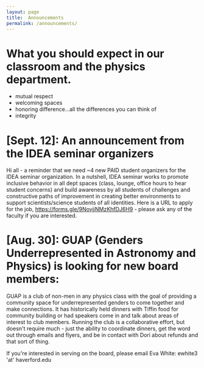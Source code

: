 ```yaml
---
layout: page 
title:  Announcements
permalink: /announcements/
---
```



# What you should expect in our classroom and the physics department.
* mutual respect
* welcoming spaces
* honoring difference...all the differences you can think of
* integrity


# [Sept. 12]: An announcement from the IDEA seminar organizers
Hi all - a reminder that we need ~4 new PAID student organizers for the IDEA seminar organization. In a nutshell, IDEA seminar works to promote inclusive behavior in all dept spaces (class, lounge, office hours to hear student concerns) and build awareness by all students of challenges and constructive paths of improvement in creating better environments to support scientists/science students of all identities. Here is a URL to apply for the job, https://forms.gle/9NovjjNMzKhfDJ6H9 - please ask any of the faculty if you are interested.


# [Aug. 30]: GUAP (Genders Underrepresented in Astronomy and Physics) is looking for new board members:  
GUAP is a club of non-men in any physics class with the goal of providing a community space for underrepresented genders to come together and make connections. It has historically held dinners with Tiffin food for community building or had speakers come in and talk about areas of interest to club members. Running the club is a collaborative effort, but doesn't require much - just the ability to coordinate dinners, get the word out through emails and flyers, and be in contact with Dori about refunds and that sort of thing.

If you're interested in serving on the board, please email Eva White: ewhite3 'at' haverford.edu
